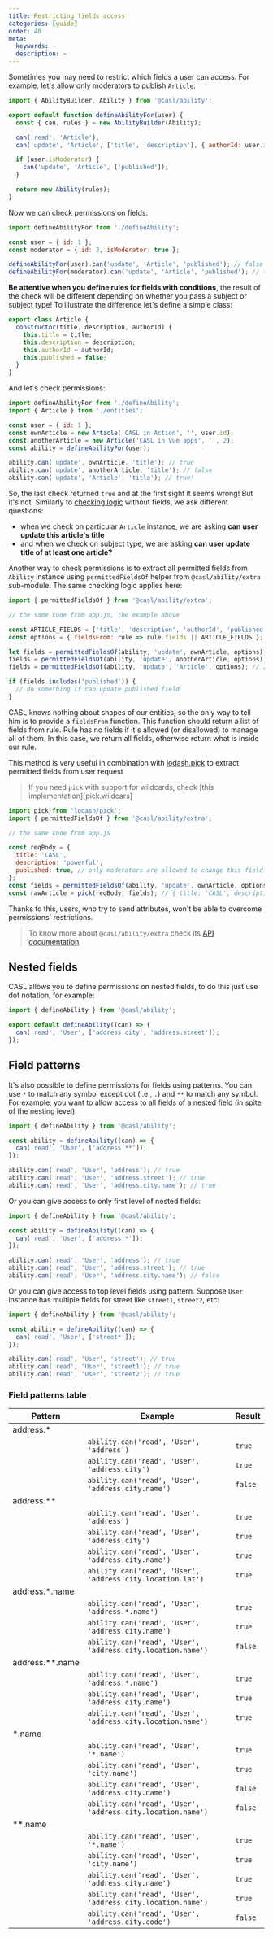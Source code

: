 ```yaml
---
title: Restricting fields access
categories: [guide]
order: 40
meta:
  keywords: ~
  description: ~
---
```


Sometimes you may need to restrict which fields a user can access. For example, let's allow only moderators to publish `Article`:

```js @{data-filename="defineAbility.js"}
import { AbilityBuilder, Ability } from '@casl/ability';

export default function defineAbilityFor(user) {
  const { can, rules } = new AbilityBuilder(Ability);

  can('read', 'Article');
  can('update', 'Article', ['title', 'description'], { authorId: user.id });

  if (user.isModerator) {
    can('update', 'Article', ['published']);
  }

  return new Ability(rules);
}
```

Now we can check permissions on fields:

```js
import defineAbilityFor from './defineAbility';

const user = { id: 1 };
const moderator = { id: 2, isModerator: true };

defineAbilityFor(user).can('update', 'Article', 'published'); // false
defineAbilityFor(moderator).can('update', 'Article', 'published'); // true
```

**Be attentive when you define rules for fields with conditions**, the result of the check will be different depending on whether you pass a subject or subject type! To illustrate the difference let's define a simple class:

```js @{data-filename="entities.js"}
export class Article {
  constructor(title, description, authorId) {
    this.title = title;
    this.description = description;
    this.authorId = authorId;
    this.published = false;
  }
}
```

And let's check permissions:

```js @{data-filename="app.js"}
import defineAbilityFor from './defineAbility';
import { Article } from './entities';

const user = { id: 1 };
const ownArticle = new Article('CASL in Action', '', user.id);
const anotherArticle = new Article('CASL in Vue apps', '', 2);
const ability = defineAbilityFor(user);

ability.can('update', ownArticle, 'title'); // true
ability.can('update', anotherArticle, 'title'); // false
ability.can('update', 'Article', 'title'); // true!
```

So, the last check returned `true` and at the first sight it seems wrong! But it's not. Similarly to [checking logic](../intro#checking-logic) without fields, we ask different questions:

* when we check on particular `Article` instance, we are asking **can user update this article's title**
* and when we check on subject type, we are asking **can user update title of at least one article?**

Another way to check permissions is to extract all permitted fields from `Ability` instance using `permittedFieldsOf` helper from `@casl/ability/extra` sub-module. The same checking logic applies here:

```js
import { permittedFieldsOf } from '@casl/ability/extra';

// the same code from app.js, the example above

const ARTICLE_FIELDS = ['title', 'description', 'authorId', 'published'];
const options = { fieldsFrom: rule => rule.fields || ARTICLE_FIELDS };

let fields = permittedFieldsOf(ability, 'update', ownArticle, options); // ['title', 'description']
fields = permittedFieldsOf(ability, 'update', anotherArticle, options); // []
fields = permittedFieldsOf(ability, 'update', 'Article', options); // ['title', 'description'] !

if (fields.includes('published')) {
  // do something if can update published field
}
```

CASL knows nothing about shapes of our entities, so the only way to tell him is to provide a `fieldsFrom` function. This function should return a list of fields from rule. Rule has no fields if it's allowed (or disallowed) to manage all of them. In this case, we return all fields, otherwise return what is inside our rule.

This method is very useful in combination with [lodash.pick] to extract permitted fields from user request

> If you need `pick` with support for wildcards, check [this implementation][pick.wildcars]

[lodash.pick]: https://lodash.com/docs/4.17.15#pick
[pick.wildcards]: https://gist.github.com/stalniy/855f3de3115c8a89824370cb4d8bb5a7

```js
import pick from 'lodash/pick';
import { permittedFieldsOf } from '@casl/ability/extra';

// the same code from app.js

const reqBody = {
  title: 'CASL',
  description: 'powerful',
  published: true, // only moderators are allowed to change this field!
};
const fields = permittedFieldsOf(ability, 'update', ownArticle, options);
const rawArticle = pick(reqBody, fields); // { title: 'CASL', description: 'powerful' }
```

Thanks to this, users, who try to send attributes, won't be able to overcome permissions' restrictions.

> To know more about `@casl/ability/extra` check its [API documentation](../../api#extra-submodule)

## Nested fields

CASL allows you to define permissions on nested fields, to do this just use dot notation, for example:

```js
import { defineAbility } from '@casl/ability';

export default defineAbility((can) => {
  can('read', 'User', ['address.city', 'address.street']);
});
```

## Field patterns

It's also possible to define permissions for fields using patterns. You can use `*` to match any symbol except dot (i.e., `.`) and `**` to match any symbol. For example, you want to allow access to all fields of a nested field (in spite of the nesting level):

```js
import { defineAbility } from '@casl/ability';

const ability = defineAbility((can) => {
  can('read', 'User', ['address.**']);
});

ability.can('read', 'User', 'address'); // true
ability.can('read', 'User', 'address.street'); // true
ability.can('read', 'User', 'address.city.name'); // true
```

Or you can give access to only first level of nested fields:

```js
import { defineAbility } from '@casl/ability';

const ability = defineAbility((can) => {
  can('read', 'User', ['address.*']);
});

ability.can('read', 'User', 'address'); // true
ability.can('read', 'User', 'address.street'); // true
ability.can('read', 'User', 'address.city.name'); // false
```

Or you can give access to top level fields using pattern. Suppose `User` instance has multiple fields for street like `street1`, `street2`, etc:

```js
import { defineAbility } from '@casl/ability';

const ability = defineAbility((can) => {
  can('read', 'User', ['street*']);
});

ability.can('read', 'User', 'street'); // true
ability.can('read', 'User', 'street1'); // true
ability.can('read', 'User', 'street2'); // true
```

### Field patterns table

| Pattern         | Example      | Result    |
| --------------- | -------------| --------- |
| address.*       |
|                 | `ability.can('read', 'User', 'address')`           | `true`  |
|                 | `ability.can('read', 'User', 'address.city')`      | `true`  |
|                 | `ability.can('read', 'User', 'address.city.name')` | `false` |
| address.**      |
|                 | `ability.can('read', 'User', 'address')`           | `true` |
|                 | `ability.can('read', 'User', 'address.city')`      | `true` |
|                 | `ability.can('read', 'User', 'address.city.name')` | `true` |
|                 | `ability.can('read', 'User', 'address.city.location.lat')` | `true` |
| address.*.name  |
|                 | `ability.can('read', 'User', 'address.*.name')`    | `true` |
|                 | `ability.can('read', 'User', 'address.city.name')` | `true` |
|                 | `ability.can('read', 'User', 'address.city.location.name')` | `false` |
| address.**.name |
|                 | `ability.can('read', 'User', 'address.*.name')`    | `true` |
|                 | `ability.can('read', 'User', 'address.city.name')` | `true` |
|                 | `ability.can('read', 'User', 'address.city.location.name')` | `true` |
| *.name          |
|                 | `ability.can('read', 'User', '*.name')`            | `true` |
|                 | `ability.can('read', 'User', 'city.name')`         | `true` |
|                 | `ability.can('read', 'User', 'address.city.name')` | `false` |
|                 | `ability.can('read', 'User', 'address.city.location.name')` | `false` |
| **.name         |
|                 | `ability.can('read', 'User', '*.name')`            | `true` |
|                 | `ability.can('read', 'User', 'city.name')`         | `true` |
|                 | `ability.can('read', 'User', 'address.city.name')` | `true` |
|                 | `ability.can('read', 'User', 'address.city.location.name')` | `true` |
|                 | `ability.can('read', 'User', 'address.city.code')` | `false` |
